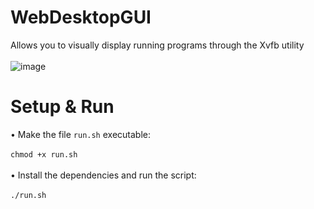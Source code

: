 # WebDesktopGUI
Allows you to visually display running programs through the Xvfb utility<br><br>
![image](https://github.com/user-attachments/assets/d50cd5df-b955-4a38-bb3d-4af1f584b876)

# Setup & Run
• Make the file ```run.sh``` executable:<br><br>
```chmod +x run.sh```<br><br>
• Install the dependencies and run the script:<br><br>
```./run.sh```
